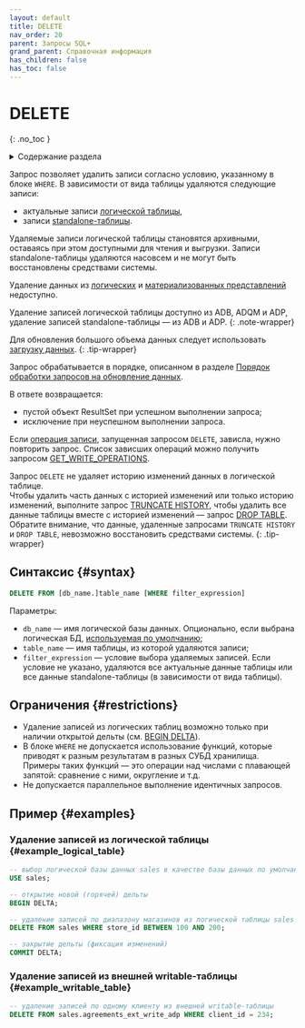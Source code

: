 ```yaml
---
layout: default
title: DELETE
nav_order: 20
parent: Запросы SQL+
grand_parent: Справочная информация
has_children: false
has_toc: false
---
```


# DELETE
{: .no_toc }

<details markdown="block">
  <summary>
    Содержание раздела
  </summary>
  {: .text-delta }
1. TOC
{:toc}
</details>

Запрос позволяет удалить записи согласно условию, указанному в блоке `WHERE`.
В зависимости от вида таблицы удаляются следующие записи:
* актуальные записи [логической таблицы](../../../overview/main_concepts/logical_table/logical_table.md),
* записи [standalone-таблицы](../../../overview/main_concepts/standalone_table/standalone_table.md).

Удаляемые записи логической таблицы становятся архивными, оставаясь при этом доступными для чтения и выгрузки. Записи
standalone-таблицы удаляются насовсем и не могут быть восстановлены средствами системы.

Удаление данных из [логических](../../../overview/main_concepts/logical_view/logical_view.md)
и [материализованных представлений](../../../overview/main_concepts/materialized_view/materialized_view.md)
недоступно.

Удаление записей логической таблицы доступно из ADB, ADQM и ADP, удаление записей standalone-таблицы — из ADB и ADP.
{: .note-wrapper}

Для обновления большого объема данных следует использовать 
[загрузку данных](../../../working_with_system/data_upload/data_upload.md).
{: .tip-wrapper}

Запрос обрабатывается в порядке, описанном в разделе
[Порядок обработки запросов на обновление данных](../../../overview/interactions/llw_processing/llw_processing.md).

В ответе возвращается:
*   пустой объект ResultSet при успешном выполнении запроса;
*   исключение при неуспешном выполнении запроса.

Если [операция записи](../../../overview/main_concepts/write_operation/write_operation.md), запущенная запросом
`DELETE`, зависла, нужно повторить запрос. Список зависших операций можно получить запросом 
[GET_WRITE_OPERATIONS](../GET_WRITE_OPERATIONS/GET_WRITE_OPERATIONS.md).

Запрос `DELETE` не удаляет историю изменений данных в логической таблице. 
<br>Чтобы удалить часть данных с историей изменений или только историю изменений, выполните запрос [TRUNCATE HISTORY](../TRUNCATE_HISTORY/TRUNCATE_HISTORY.md), 
чтобы удалить все данные таблицы вместе с историей изменений — запрос [DROP TABLE](../DROP_TABLE/DROP_TABLE.md). 
Обратите внимание, что данные, удаленные запросами `TRUNCATE HISTORY` и `DROP TABLE`, невозможно восстановить средствами 
системы. 
{: .tip-wrapper}

## Синтаксис {#syntax}

```sql
DELETE FROM [db_name.]table_name [WHERE filter_expression]
```

Параметры:
*   `db_name` — имя логической базы данных. Опционально, если выбрана логическая БД,
    [используемая по умолчанию](../../../working_with_system/other_features/default_db_set-up/default_db_set-up.md);
*   `table_name` — имя таблицы, из которой удаляются записи;
*   `filter_expression` — условие выбора удаляемых записей. Если условие не указано, 
    удаляются все актуальные данные таблицы или все данные standalone-таблицы (в зависимости от вида таблицы).

## Ограничения {#restrictions}

* Удаление записей из логических таблиц возможно только при наличии открытой дельты (см. [BEGIN DELTA](../BEGIN_DELTA/BEGIN_DELTA.md)).
* В блоке `WHERE` не допускается использование функций, которые приводят к разным результатам в разных СУБД хранилища. 
  Примеры таких функций — это операции над числами с плавающей запятой: сравнение с ними, округление и т.д.
* Не допускается параллельное выполнение идентичных запросов.

## Пример {#examples}

### Удаление записей из логической таблицы {#example_logical_table}

```sql
-- выбор логической базы данных sales в качестве базы данных по умолчанию
USE sales;

-- открытие новой (горячей) дельты
BEGIN DELTA;

-- удаление записей по диапазону магазинов из логической таблицы sales
DELETE FROM sales WHERE store_id BETWEEN 100 AND 200;

-- закрытие дельты (фиксация изменений)
COMMIT DELTA;
```

### Удаление записей из внешней writable-таблицы {#example_writable_table}

```sql
-- удаление записей по одному клиенту из внешней writable-таблицы
DELETE FROM sales.agreements_ext_write_adp WHERE client_id = 234;
```
